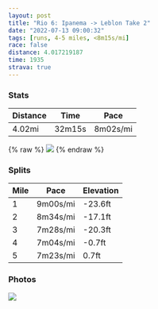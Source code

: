```yaml
---
layout: post
title: "Rio 6: Ipanema -> Leblon Take 2"
date: "2022-07-13 09:00:32"
tags: [runs, 4-5 miles, <8m15s/mi]
race: false
distance: 4.017219187
time: 1935
strava: true
---
```


### Stats

| Distance | Time | Pace |
|----------|------|------|
|4.02mi|32m15s|8m02s/mi|

{% raw %}
<img src='https://maps.googleapis.com/maps/api/staticmap?maptype=roadmap&path=enc:bshkC`btfGJL@TKvAA`AKvB@f@G|@?r@KxBKzF@jAEp@?h@Cp@GhFYbI@f@IvC@t@MxDCvBEpAWzO@hAKrBAfAIjA@fAz@`QHp@Bj@Dd@?`@DtA^xDAp@RrCLbCLfAFrAN~@BtAVhCLp@l@lFLzABf@X`BvBfH\pAL^BBF@EMUWS_@uAuDUaAk@aB[}AK}@M{AG_@Ai@Em@UeB?YKi@u@eH?w@S_EE_@]eF?i@OcEGi@GyAKqAKgCIcDOyBGkC?i@LkBJ}JNcHFcA@wBJqDHo@Am@?oAHgDN}D?kADwA?sADaDFc@AcAJuB@_AB[Fa@BmBAQ?{AXoJ?iAFg@XiAXcBt@qCTe@Hc@Ds@PeA&key=AIzaSyC1MId7bFpkLXNAaYhBSTb8jLyiSqzbDtM&size=800x800&markers=color:yellow|label:S|-22.9869,-43.19793&markers=color:green|label:F|-22.98776999999999,-43.195190000000004'>
{% endraw %}

### Splits

| Mile | Pace | Elevation |
|------|------|-----------|
|1|9m00s/mi|-23.6ft|
|2|8m34s/mi|-17.1ft|
|3|7m28s/mi|-20.3ft|
|4|7m04s/mi|-0.7ft|
|5|7m23s/mi|0.7ft|

### Photos
<img src='https://dgtzuqphqg23d.cloudfront.net/Wlg-3eDElLBaehCzFVOi5mi0xg51Rhwxj6Ef2mSSTVA-576x768.jpg'>

